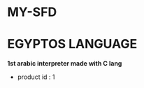 # MY-SFD

<html>
<body>
  <h1>EGYPTOS LANGUAGE</h1>

  <b>1st arabic interpreter made with C lang</b>
  <ul>
    <li>
      <p>product id : 1</p>
    </li>
  </ul>
</body>
</html>
